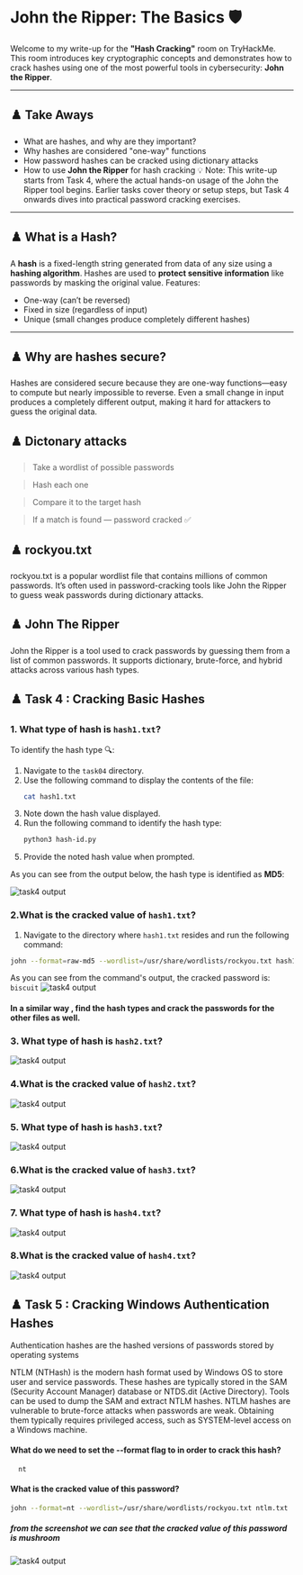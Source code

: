 # John the Ripper: The Basics 🛡️

Welcome to my write-up for the **"Hash Cracking"** room on TryHackMe. This room introduces key cryptographic concepts and demonstrates how to crack hashes using one of the most powerful tools in cybersecurity: **John the Ripper**.

---

## ♟️ Take Aways

- What are hashes, and why are they important?
- Why hashes are considered "one-way" functions
- How password hashes can be cracked using dictionary attacks
- How to use **John the Ripper** for hash cracking
💡 Note: This write-up starts from Task 4, where the actual hands-on usage of the John the Ripper tool begins. Earlier tasks cover theory or setup steps, but Task 4 onwards dives into practical password cracking exercises.

---

##  ♟️ What is a Hash?
 A **hash** is a fixed-length string generated from data of any size using a **hashing algorithm**. Hashes are used to **protect sensitive information** like  passwords by masking the original value.
Features:
-  One-way (can’t be reversed)
-  Fixed in size (regardless of input)
-  Unique (small changes produce completely different hashes)
  
---
## ♟️ Why are hashes secure?
Hashes are considered secure because they are one-way functions—easy to compute but nearly impossible to reverse. 
Even a small change in input produces a completely different output, making it hard for attackers to guess the original data.

## ♟️ Dictonary attacks

> Take a wordlist of possible passwords

> Hash each one

> Compare it to the target hash

> If a match is found — password cracked ✅

## ♟️ rockyou.txt
rockyou.txt is a popular wordlist file that contains millions of common passwords. It’s often used in password-cracking tools like John the Ripper to guess weak passwords during dictionary attacks.

## ♟️ John The Ripper
John the Ripper is a tool used to crack passwords by guessing them from a list of common passwords. It supports dictionary, brute-force, and hybrid attacks across various hash types.

## ♟️ Task 4 : Cracking Basic Hashes

### 1. What type of hash is `hash1.txt`?
To identify the hash type 🔍:

1. Navigate to the `task04` directory.
2. Use the following command to display the contents of the file:
    ```bash
    cat hash1.txt
    ```
3. Note down the hash value displayed.
4. Run the following command to identify the hash type:
    ```bash
    python3 hash-id.py
    ```
5. Provide the noted hash value when prompted.

As you can see from the output below, the hash type is identified as **MD5**:

![task4 output](images/hash1.JPG)

### 2.What is the cracked value of `hash1.txt`?

1. Navigate to the directory where `hash1.txt` resides and run the following command:

```bash
john --format=raw-md5 --wordlist=/usr/share/wordlists/rockyou.txt hash1.txt
```
As you can see from the command's output, the cracked password is:
`biscuit`
![task4 output](images/passws.JPG)

#### In a similar way , find the hash types and crack the passwords for the other files as well.

### 3. What type of hash is `hash2.txt`?
 ![task4 output](images/hash2.JPG)

### 4.What is the cracked value of `hash2.txt`?
 ![task4 output](images/passws2.JPG)

### 5. What type of hash is `hash3.txt`?
 ![task4 output](images/hash3.JPG)
   
### 6.What is the cracked value of `hash3.txt`?
 ![task4 output](images/passws3.JPG)

### 7. What type of hash is `hash4.txt`?
 ![task4 output](images/hash4.JPG)
   
### 8.What is the cracked value of `hash4.txt`?
![task4 output](images/passws4.JPG)

## ♟️ Task 5 : Cracking Windows Authentication Hashes

Authentication hashes are the hashed versions of passwords stored by operating systems

NTLM (NTHash) is the modern hash format used by Windows OS to store user and service passwords.
These hashes are typically stored in the SAM (Security Account Manager) database or NTDS.dit (Active Directory).
Tools can be used to dump the SAM and extract NTLM hashes.
NTLM hashes are vulnerable to brute-force attacks when passwords are weak. Obtaining them typically requires privileged access, 
such as SYSTEM-level access on a Windows machine.

#### What do we need to set the --format flag to in order to crack this hash?
      nt 
#### What is the cracked value of this password?
```bash
john --format=nt --wordlist=/usr/share/wordlists/rockyou.txt ntlm.txt
```

##### from the screenshot we can see that the cracked value of this password is mushroom
![task4 output](images/pswd7.JPG)




